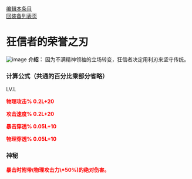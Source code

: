 [编辑本条目](https://github.com/GuguTown/Wiki/edit/main/equip/狂信者的荣誉之刃.md)    
[回装备列表页](index.html) 
# 狂信者的荣誉之刃
![image](https://user-images.githubusercontent.com/35645329/193961533-a4f93112-289c-447a-aca3-0fff8f7ec1dd.png) **介绍：**  因为不满精神领袖的立场转变，狂信者决定用利刃来坚守传统。  
### 计算公式（共通的百分比乘部分省略）
LV.L  

<p><font color="#FF0000"><b>物理攻击% 0.2L+20</b></font></p>   

<p><font color="#FF0000"><b>攻击速度% 0.2L+20</b></font></p>   

<p><font color="#FF0000"><b>暴击穿透% 0.05L+10</b></font></p>   

<p><font color="#FF0000"><b>物理穿透% 0.05L+10</b></font></p>       

### 神秘
<p><font color="#FF0000"><b>暴击时附带(物理攻击力\*50%)的绝对伤害。</b></font></p>
